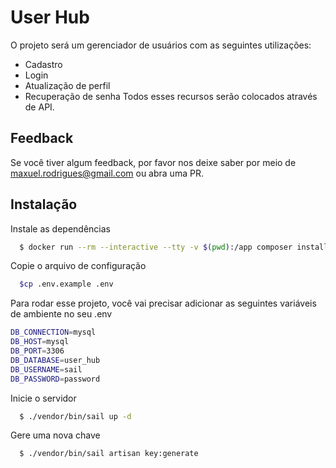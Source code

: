 
# User Hub

O projeto será um gerenciador de usuários com as seguintes utilizações:
- Cadastro
- Login
- Atualização de perfil
- Recuperação de senha
  Todos esses recursos serão colocados através de API.
## Feedback

Se você tiver algum feedback, por favor nos deixe saber por meio de maxuel.rodrigues@gmail.com ou abra uma PR.


## Instalação

Instale as dependências
```bash
  $ docker run --rm --interactive --tty -v $(pwd):/app composer install
```

Copie o arquivo de configuração
```bash
  $cp .env.example .env
```

Para rodar esse projeto, você vai precisar adicionar as seguintes variáveis de ambiente no seu .env
```bash
DB_CONNECTION=mysql
DB_HOST=mysql
DB_PORT=3306
DB_DATABASE=user_hub
DB_USERNAME=sail
DB_PASSWORD=password
```

Inicie o servidor

```bash
  $ ./vendor/bin/sail up -d
```

Gere uma nova chave
```bash
  $ ./vendor/bin/sail artisan key:generate
```
